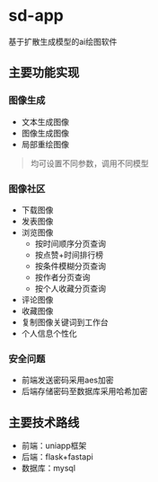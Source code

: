 # sd-app
基于扩散生成模型的ai绘图软件
## 主要功能实现
### 图像生成
- 文本生成图像
- 图像生成图像
- 局部重绘图像
>均可设置不同参数，调用不同模型
### 图像社区
- 下载图像
- 发表图像
- 浏览图像
  - 按时间顺序分页查询
  - 按点赞+时间排行榜
  - 按条件模糊分页查询
  - 按作者分页查询
  - 按个人收藏分页查询
- 评论图像
- 收藏图像
- 复制图像关键词到工作台
- 个人信息个性化
### 安全问题
- 前端发送密码采用aes加密
- 后端存储密码至数据库采用哈希加密
## 主要技术路线
- 前端：uniapp框架
- 后端：flask+fastapi
- 数据库：mysql
